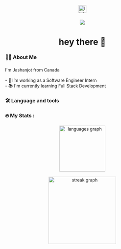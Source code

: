 

###

<div align="center">
  <a href="https://www.linkedin.com/in/jashanjot-panjrath"><img src="https://img.shields.io/static/v1?message=LinkedIn&logo=linkedin&label=&color=0077B5&logoColor=white&labelColor=&style=for-the-badge" height="25" alt="linkedin logo"  /></a>
</div>

###

<div align="center">
  <img src="https://visitor-badge.laobi.icu/badge?page_id=JashanjotP.JashanjotP&"  />
</div>

###

<h1 align="center">hey there 👋</h1>

###

<h3 align="left">👩‍💻  About Me</h3>

###

<p align="left">I'm Jashanjot from Canada<br><br>- 🔭 I’m working as a Software Engineer Intern<br>- 📚 I'm currently learning Full Stack Development<br></p>

###

<h3 align="left">🛠 Language and tools</h3>

###

<div align="left">
 
</div>

###

<h3 align="left">🔥   My Stats :</h3>

###
<div align="center">
  <img src="https://github-readme-stats.vercel.app/api/top-langs?username=JashanjotP&locale=en&hide_title=false&layout=compact&card_width=320&langs_count=5&theme=dracula&hide_border=false" height="150" alt="languages graph"  />
</div>
<br/>
<div align="center">
  <img src="https://streak-stats.demolab.com?user=JashanjotP&locale=en&mode=daily&theme=dark&hide_border=false&border_radius=5&order=3" height="220" alt="streak graph"  />
  
</div>

###
